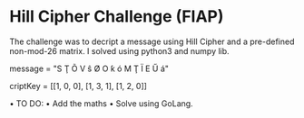 # Hill Cipher Challenge (FIAP)

The challenge was to decript a message using Hill Cipher and a pre-defined non-mod-26 matrix. I solved using python3 and numpy lib.

message = "S Ţ Õ V ŝ Ø O ƙ ó M Ţ Ï E Ű á"

criptKey = [[1, 0, 0], [1, 3, 1], [1, 2, 0]]


• TO DO:
  • Add the maths
  • Solve using GoLang.
